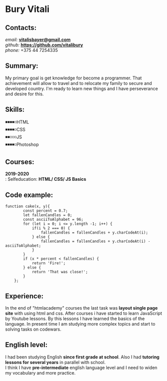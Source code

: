 # Bury Vitali
## Contacts:
*email:* **vitalisbayer@gmail.com**  
*github:* **https://github.com/vitalibury**  
*phone:* +375 44 7254335  
## Summary:
My primary goal is get knowledge for become a programmer. That achievement will allow to travel and to relocate my family
to secure and developed country. I'm ready to learn new things and I have perseverance and desire for this.
## Skills:
◾◾◾◾◽HTML  
◾◾◾◾◽CSS  
◾◾◽◽◽JS  
◾◾◾◾◽Photoshop  
## Courses:
**2019-2020**  
:   Selfeducation: **HTML/ CSS/ JS Basics**
## Code example:
```
function cake(x, y){
        const percent = 0.7;
        let fallenCandles = 0;
        const asciiToAlphabet = 96;
        for (let i = 0; i <= y.length -1; i++) {
            if(i % 2 === 0) {
                fallenCandles = fallenCandles + y.charCodeAt(i);
            } else {
                fallenCandles = fallenCandles + y.charCodeAt(i) - asciiToAlphabet;
            }
        }
        if (x * percent < fallenCandles) {
            return 'Fire!';
        } else {
            return 'That was close!';
        }
    };
```
## Experience:
In the end of "htmlacademy" courses the last task was **layout single page site** with using html and css. After courses i have started to learn JavaScript by Youtube lessons. By this lessons I have learned the basics of the language. In present time I am studying more complex topics and start to solving tasks on codewars.
## English level:
I had been studying English **since first grade at school**. Also I had **tutoring lessons for several years** in parallel with school.  
I think I have **pre-intermediate** english language level and I need to widen my vocabulary and more practice.

